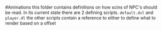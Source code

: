 
#Animations
this folder contains definitions on how scins of NPC's should be read.
In its current state there are 2 defining scripts. `default.dsl` and `player.dl`
the other scripts contain a reference to either to define what to render based on a offset
